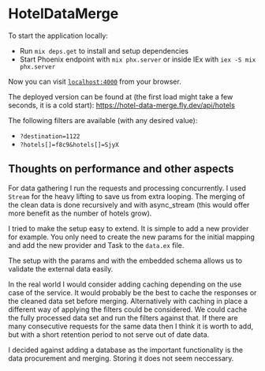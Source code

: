 # HotelDataMerge

To start the application locally:

  * Run `mix deps.get` to install and setup dependencies
  * Start Phoenix endpoint with `mix phx.server` or inside IEx with `iex -S mix phx.server`

Now you can visit [`localhost:4000`](http://localhost:4000) from your browser.

The deployed version can be found at (the first load might take a few seconds, it is a cold start): https://hotel-data-merge.fly.dev/api/hotels

The following filters are available (with any desired value):

- `?destination=1122`
- `?hotels[]=f8c9&hotels[]=SjyX`

## Thoughts on performance and other aspects

For data gathering I run the requests and processing concurrently.
I used `Stream` for the heavy lifting to save us from extra looping.
The merging of the clean data is done recursively and with async_stream (this would offer more benefit as the number of hotels grow).

I tried to make the setup easy to extend. It is simple to add a new provider for example.
You only need to create the new params for the initial mapping and add the new provider and Task to the `data.ex` file.

The setup with the params and with the embedded schema allows us to validate the external data easily.

In the real world I would consider adding caching depending on the use case of the service.
It would probably be the best to cache the responses or the cleaned data set before merging.
Alternatively with caching in place a different way of applying the filters could be considered.
We could cache the fully processed data set and run the filters against that.
If there are many consecutive requests for the same data then I think it is worth to add, but with a short retention period to not serve out of date data.

I decided against adding a database as the important functionality is the data procurement and merging. Storing it does not seem neccessary.

